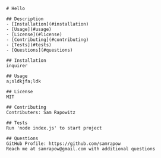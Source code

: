 
    # Hello

    ## Description
    - [Installation](#installation)
    - [Usage](#usage)
    - [License](#license)
    - [Contributing](#contributing)
    - [Tests](#tests)
    - [Questions](#questions)

    ## Installation
    inquirer

    ## Usage
    a;sldkjfa;ldk

    ## License
    MIT

    ## Contributing
    Contributers: Sam Rapowitz

    ## Tests
    Run 'node index.js' to start project

    ## Questions
    GitHub Profile: https://github.com/samrapow
    Reach me at samrapow@gmail.com with additional questions

